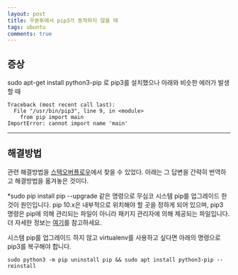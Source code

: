 ```yaml
---
layout: post
title: 우분투에서 pip3가 동작하지 않을 때
tags: ubuntu
comments: true
---
```

  
## 증상
sudo apt-get install python3-pip 로 pip3를 설치했으나 아래와 비슷한 에러가 발생할 때  
~~~
Traceback (most recent call last):
  File "/usr/bin/pip3", line 9, in <module>
    from pip import main
ImportError: cannot import name 'main'
~~~

---

## 해결방법
관련 해결방법을 [스택오버플로우](https://stackoverflow.com/questions/49836676/python-pip3-cannot-import-name-main-error-after-upgrading-pip)에서 찾을 수 있었다. 아래는 그 답변을 간략히 번역하고 해결방법을 옮겨놓은 것이다.  
  
*sudo pip install pip --upgrade 같은 명령으로 무심코 시스템 pip를 업그레이드 한 것이 원인입니다. pip 10.x은 내부적으로 위치해야 할 곳을 정하게 되어 있으며, pip3 명령은 pip에 의해 관리되는 파일이 아니라 패키지 관리자에 의해 제공되는 파일입니다. 더 자세한 정보는 [여기](https://github.com/pypa/pip/issues/5221)를 참고하세요.   
   
시스템 pip를 업그레이드 하지 않고 virtualenv를 사용하고 싶다면 아래의 명령으로 pip3를 복구해야 합니다.  
  
~~~
sudo python3 -m pip uninstall pip && sudo apt install python3-pip --reinstall
~~~
  
  
